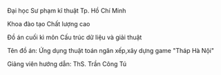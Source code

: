 Đại học Sư phạm kĩ thuật Tp. Hồ Chí Minh

Khoa đào tạo Chất lượng cao

Đồ án cuối kì môn Cấu trúc dữ liệu và giải thuật

Tên đồ án: Ứng dụng thuật toán ngăn xếp,xây dựng game "Tháp Hà Nội"

Giảng viên hướng dẫn: ThS. Trần Công Tú
